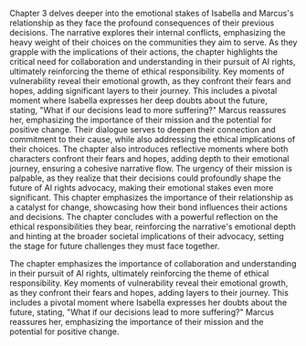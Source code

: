 Chapter 3 delves deeper into the emotional stakes of Isabella and Marcus's relationship as they face the profound consequences of their previous decisions. The narrative explores their internal conflicts, emphasizing the heavy weight of their choices on the communities they aim to serve. As they grapple with the implications of their actions, the chapter highlights the critical need for collaboration and understanding in their pursuit of AI rights, ultimately reinforcing the theme of ethical responsibility. Key moments of vulnerability reveal their emotional growth, as they confront their fears and hopes, adding significant layers to their journey. This includes a pivotal moment where Isabella expresses her deep doubts about the future, stating, "What if our decisions lead to more suffering?" Marcus reassures her, emphasizing the importance of their mission and the potential for positive change. Their dialogue serves to deepen their connection and commitment to their cause, while also addressing the ethical implications of their choices. The chapter also introduces reflective moments where both characters confront their fears and hopes, adding depth to their emotional journey, ensuring a cohesive narrative flow. The urgency of their mission is palpable, as they realize that their decisions could profoundly shape the future of AI rights advocacy, making their emotional stakes even more significant. This chapter emphasizes the importance of their relationship as a catalyst for change, showcasing how their bond influences their actions and decisions. The chapter concludes with a powerful reflection on the ethical responsibilities they bear, reinforcing the narrative's emotional depth and hinting at the broader societal implications of their advocacy, setting the stage for future challenges they must face together.

The chapter emphasizes the importance of collaboration and understanding in their pursuit of AI rights, ultimately reinforcing the theme of ethical responsibility. Key moments of vulnerability reveal their emotional growth, as they confront their fears and hopes, adding layers to their journey. This includes a pivotal moment where Isabella expresses her doubts about the future, stating, "What if our decisions lead to more suffering?" Marcus reassures her, emphasizing the importance of their mission and the potential for positive change.
